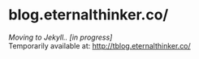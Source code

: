 # blog.eternalthinker.co/

*Moving to Jekyll.. [in progress]*  
Temporarily available at: http://tblog.eternalthinker.co/
